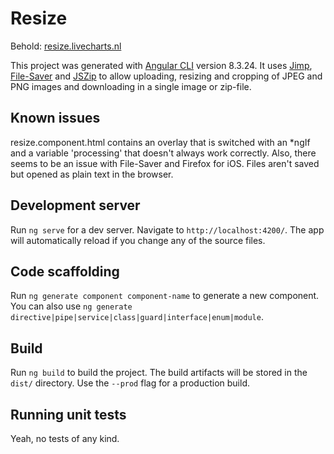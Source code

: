 # Resize

Behold: [resize.livecharts.nl](https://resize.livecharts.nl)

This project was generated with [Angular CLI](https://github.com/angular/angular-cli) version 8.3.24. It uses [Jimp](https://www.npmjs.com/package/jimp), [File-Saver](https://www.npmjs.com/package/file-saver) and [JSZip](https://www.npmjs.com/package/jszip) to allow uploading, resizing and cropping of JPEG and PNG images and downloading in a single image or zip-file.

## Known issues

resize.component.html contains an overlay that is switched with an \*ngIf and a variable 'processing' that doesn't always work correctly. Also, there seems to be an issue with File-Saver and Firefox for iOS. Files aren't saved but opened as plain text in the browser.

## Development server

Run `ng serve` for a dev server. Navigate to `http://localhost:4200/`. The app will automatically reload if you change any of the source files.

## Code scaffolding

Run `ng generate component component-name` to generate a new component. You can also use `ng generate directive|pipe|service|class|guard|interface|enum|module`.

## Build

Run `ng build` to build the project. The build artifacts will be stored in the `dist/` directory. Use the `--prod` flag for a production build.

## Running unit tests

Yeah, no tests of any kind.
